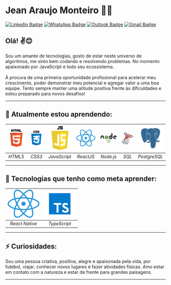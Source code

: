 # Jean Araujo Monteiro 👨‍💻

[![Linkedin Badge](https://img.shields.io/badge/-LinkedIn-blue?style=flat-square&logo=Linkedin&logoColor=white&link=https://www.linkedin.com/in/jeanmont/)](https://www.linkedin.com/in/jeanmont/)
[![WhatsApp Badge](https://img.shields.io/badge/-WhatsApp-4CA143?style=flat-square&logo=WhatsApp&logoColor=white&link=https://api.whatsapp.com/send?phone=+5532998392901)](https://api.whatsapp.com/send?phone=+5532998392901)
[![Outlook Badge](https://img.shields.io/badge/-Outlook-darkblue?style=flat-square&logo=Microsoft-Outlook&logoColor=white&link=mailto:jeanmontt@hotmail.com)](mailto:jeanmontt@hotmail.com)
[![Gmail Badge](https://img.shields.io/badge/-Gmail-red?style=flat-square&logo=Gmail&logoColor=white&link=mailto:jeanmontteiro@gmail.com)](mailto:jeanmontteiro@gmail.com)

## Olá! ✌️😊

 Sou um amante de tecnologias, gosto de estar neste universo de algoritmos, me sinto bem codando e resolvendo problemas. No momento apaixonado por JavaScript e todo seu ecossistema. <br /> <br /> À procura de uma primeira oportunidade profissional para acelerar meu crescimento, poder demonstrar meu potencial e agregar valor a uma boa equipe. Tento sempre manter uma atitude positiva frente às dificuldades e estou preparado para novos desafios! 

 ---

## 🌱 Atualmente estou aprendendo:
| ![HTML5 Image](https://github.com/jeanmontt/jeanmontt/blob/master/assets/html5.png?raw=true "HTML5") | ![CSS3 Image](https://github.com/jeanmontt/jeanmontt/blob/master/assets/css3.png?raw=true "CSS3") | ![Javascript Image](https://github.com/jeanmontt/jeanmontt/blob/master/assets/javascript.png?raw=true "JavaScript") | ![ReactJS](https://github.com/jeanmontt/jeanmontt/blob/master/assets/react.png?raw=true "ReactJS") | ![Node.js Image](https://github.com/jeanmontt/jeanmontt/blob/master/assets/nodejs.png?raw=true "Node.js") | ![SQL Image](https://github.com/jeanmontt/jeanmontt/blob/master/assets/sql.png?raw=true "SQL") | ![PostgreSQL Image](https://github.com/jeanmontt/jeanmontt/blob/master/assets/postgre.png?raw=true "PostgreSQL") |
|:--:| :--:|:--:|:--:| :--:| :--:| :--:|
| *HTML5* | *CSS3* | *JavaScript* | *ReactJS* | *Node.js* | *SQL* | *PostgreSQL* | 

---

## 🚀 Tecnologias que tenho como meta aprender:

| ![React Native Image](https://github.com/jeanmontt/jeanmontt/blob/master/assets/react.png?raw=true "React Native") | ![TypeScript Image](https://github.com/jeanmontt/jeanmontt/blob/master/assets/typescript.png?raw=trueg "TypeScript") |
|:--:|:--:|
| *React Native* | *TypeScript* |

---

## ⚡ Curiosidades:

Sou uma pessoa criativa, positiva, alegre e apaixonada pela vida, por futebol, viajar, conhecer novos lugares e fazer atividades físicas. Amo estar em contato com a natureza e estar de frente para grandes paisagens.

---

